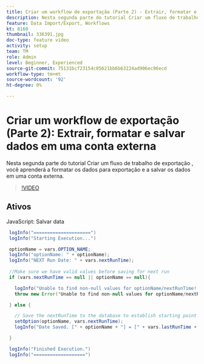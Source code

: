 ```yaml
---
title: Criar um workflow de exportação (Parte 2) - Extrair, formatar e salvar dados em uma conta externa
description: Nesta segunda parte do tutorial Criar um fluxo de trabalho de exportação , você aprenderá a formatar os dados para exportação e a salvar os dados em uma conta externa. 
feature: Data Import/Export, Workflows
kt: 8160
thumbnail: 336391.jpg
doc-type: feature video
activity: setup
team: TM
role: Admin
level: Beginner, Experienced
source-git-commit: 75131bcf23154c05621bb6b63224ad906ec96ecd
workflow-type: tm+mt
source-wordcount: '92'
ht-degree: 0%

---
```



# Criar um workflow de exportação (Parte 2): Extrair, formatar e salvar dados em uma conta externa

Nesta segunda parte do tutorial Criar um fluxo de trabalho de exportação , você aprenderá a formatar os dados para exportação e a salvar os dados em uma conta externa.

>[!VIDEO](https://video.tv.adobe.com/v/336391?quality=12)

## Ativos

JavaScript: Salvar data

```java
 logInfo("=====================")
 logInfo("Starting Execution...")

 optionName = vars.OPTION_NAME;
 logInfo("optionName: " + optionName);
 logInfo("NEXT Run Date: " + vars.nextRunTime);
 
 //Make sure we have valid values before saving for next run
 if (vars.nextRunTime == null || optionName == null){

   logInfo("Unable to find non-null values for optionName/nextRunTime! Throwing Error.")
   throw new Error('Unable to find non-null values for optionName/nextRunTime!  Ending Execution.');

 } else {

   // Save the nextRunTime to the database to establish starting point for next run.
   setOption(optionName, vars.nextRunTime);
   logInfo("Date Saved. [" + optionName + "] = [" + vars.lastRunTime + "]")

 }

 logInfo("Finished Execution.") 
 logInfo("===================")
```
